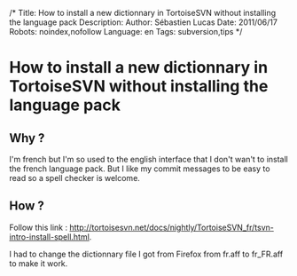 /*
Title: How to install a new dictionnary in TortoiseSVN without installing the language pack
Description: 
Author: Sébastien Lucas
Date: 2011/06/17
Robots: noindex,nofollow
Language: en
Tags: subversion,tips
*/
# How to install a new dictionnary in TortoiseSVN without installing the language pack

## Why ?
I'm french but I'm so used to the english interface that I don't wan't to install the french language pack. But I like my commit messages to be easy to read so a spell checker is welcome.

## How ?

Follow this link : http://tortoisesvn.net/docs/nightly/TortoiseSVN_fr/tsvn-intro-install-spell.html.

I had to change the dictionnary file I got from Firefox from fr.aff to fr_FR.aff to make it work.





